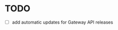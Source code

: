 # TODO

- [ ] add automatic updates for Gateway API releases

[kind]:https://github.com/kubernetes-sigs/kind
